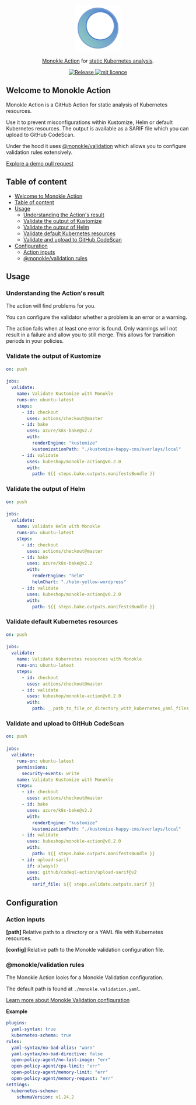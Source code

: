 <p align="center">
  <img src="docs/images/large-icon-256.png" alt="Monokle Logo" width="128" height="128"/>
</p>

<p align="center">
<a href="https://github.com/features/actions">Monokle Action</a>
for <a href="">static Kubernetes analysis</a>.
</p>

<p align="center">
  <a href="https://github.com/kubeshop/monokle-action/releases">
    <img title="Release" src="https://img.shields.io/github/v/release/kubeshop/monokle-action"/>
  </a>

  <a href="https://github.com/kubeshop/monokle-core/tree/main/packages/validation">
    <img title="mit licence" src="https://img.shields.io/badge/License-MIT-yellow.svg"/>
  </a>
</p>

## Welcome to Monokle Action

Monokle Action is a GitHub Action for static analysis of Kubernetes resources.

Use it to prevent misconfigurations within Kustomize, Helm or default Kubernetes resources. The output is available as a SARIF file which you can upload to GitHub CodeScan.

Under the hood it uses [@monokle/validation][monokle-validation] which allows you to configure validation rules extensively.

[Explore a demo pull request][demo-pr]

## Table of content

- [Welcome to Monokle Action](#welcome-to-monokle-action)
- [Table of content](#table-of-content)
- [Usage](#usage)
  - [Understanding the Action's result](#understanding-the-actions-result)
  - [Validate the output of Kustomize](#validate-the-output-of-kustomize)
  - [Validate the output of Helm](#validate-the-output-of-helm)
  - [Validate default Kubernetes resources](#validate-default-kubernetes-resources)
  - [Validate and upload to GitHub CodeScan](#validate-and-upload-to-github-codescan)
- [Configuration](#configuration)
  - [Action inputs](#action-inputs)
  - [@monokle/validation rules](#monoklevalidation-rules)

## Usage

### Understanding the Action's result

The action will find problems for you.

You can configure the validator whether a problem is an error or a warning.

The action fails when at least one error is found. Only warnings will not result in a failure and allow you to still merge. This allows for transition periods in your policies.

### Validate the output of Kustomize

```yaml
on: push

jobs:
  validate:
    name: Validate Kustomize with Monokle
    runs-on: ubuntu-latest
    steps:
      - id: checkout
        uses: actions/checkout@master
      - id: bake
        uses: azure/k8s-bake@v2.2
        with:
          renderEngine: "kustomize"
          kustomizationPath: "./kustomize-happy-cms/overlays/local"
      - id: validate
        uses: kubeshop/monokle-action@v0.2.0
        with:
          path: ${{ steps.bake.outputs.manifestsBundle }}
```

### Validate the output of Helm

```yaml
on: push

jobs:
  validate:
    name: Validate Helm with Monokle
    runs-on: ubuntu-latest
    steps:
      - id: checkout
        uses: actions/checkout@master
      - id: bake
        uses: azure/k8s-bake@v2.2
        with:
          renderEngine: "helm"
          helmChart: "./helm-yellow-wordpress"
      - id: validate
        uses: kubeshop/monokle-action@v0.2.0
        with:
          path: ${{ steps.bake.outputs.manifestsBundle }}
```

### Validate default Kubernetes resources

```yaml
on: push

jobs:
  validate:
    name: Validate Kubernetes resources with Monokle
    runs-on: ubuntu-latest
    steps:
      - id: checkout
        uses: actions/checkout@master
      - id: validate
        uses: kubeshop/monokle-action@v0.2.0
        with:
          path: __path_to_file_or_directory_with_kubernetes_yaml_files__
```

### Validate and upload to GitHub CodeScan

```yaml
on: push

jobs:
  validate:
    runs-on: ubuntu-latest
    permissions:
      security-events: write
    name: Validate Kustomize with Monokle
    steps:
      - id: checkout
        uses: actions/checkout@master
      - id: bake
        uses: azure/k8s-bake@v2.2
        with:
          renderEngine: "kustomize"
          kustomizationPath: "./kustomize-happy-cms/overlays/local"
      - id: validate
        uses: kubeshop/monokle-action@v0.2.0
        with:
          path: ${{ steps.bake.outputs.manifestsBundle }}
      - id: upload-sarif
        if: always()
        uses: github/codeql-action/upload-sarif@v2
        with:
          sarif_file: ${{ steps.validate.outputs.sarif }}
```

## Configuration

### Action inputs

**[path]** Relative path to a directory or a YAML file with Kubernetes resources.

**[config]** Relative path to the Monokle validation configuration file.

### @monokle/validation rules

The Monokle Action looks for a Monokle Validation configuration.

The default path is found at `./monokle.validation.yaml`.

[Learn more about Monokle Validation configuration][monokle-validation-docs]

**Example**

```yaml
plugins:
  yaml-syntax: true
  kubernetes-schema: true
rules:
  yaml-syntax/no-bad-alias: "warn"
  yaml-syntax/no-bad-directive: false
  open-policy-agent/no-last-image: "err"
  open-policy-agent/cpu-limit: "err"
  open-policy-agent/memory-limit: "err"
  open-policy-agent/memory-request: "err"
settings:
  kubernetes-schema:
    schemaVersion: v1.24.2
```

[monokle-validation]: https://github.com/kubeshop/monokle-core/tree/main/packages/validation
[monokle-validation-docs]: https://github.com/kubeshop/monokle-core/blob/main/packages/validation/docs/configuration.md
[demo-pr]: https://github.com/kubeshop/monokle-demo/pull/1
